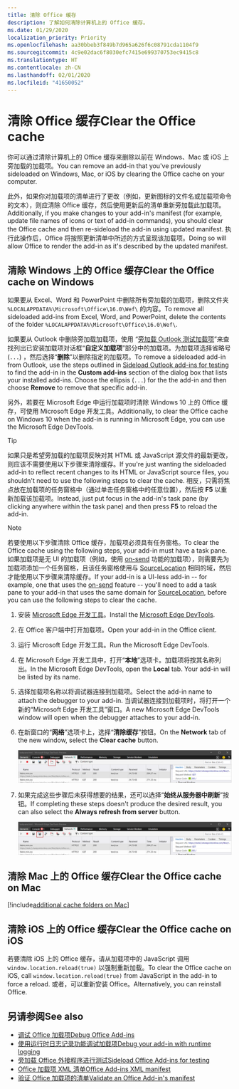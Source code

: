 ```yaml
---
title: 清除 Office 缓存
description: 了解如何清除计算机上的 Office 缓存。
ms.date: 01/29/2020
localization_priority: Priority
ms.openlocfilehash: aa30bbeb3f849b7d965a626f6c08791cda1104f9
ms.sourcegitcommit: 4c9e02dac6f8030efc7415e699370753ec9415c8
ms.translationtype: HT
ms.contentlocale: zh-CN
ms.lasthandoff: 02/01/2020
ms.locfileid: "41650052"
---
```

# <a name="clear-the-office-cache"></a><span data-ttu-id="b6361-103">清除 Office 缓存</span><span class="sxs-lookup"><span data-stu-id="b6361-103">Clear the Office cache</span></span>

<span data-ttu-id="b6361-104">你可以通过清除计算机上的 Office 缓存来删除以前在 Windows、Mac 或 iOS 上旁加载的加载项。</span><span class="sxs-lookup"><span data-stu-id="b6361-104">You can remove an add-in that you've previously sideloaded on Windows, Mac, or iOS by clearing the Office cache on your computer.</span></span> 

<span data-ttu-id="b6361-105">此外，如果你对加载项的清单进行了更改（例如，更新图标的文件名或加载项命令的文本），则应清除 Office 缓存，然后使用更新后的清单重新旁加载此加载项。</span><span class="sxs-lookup"><span data-stu-id="b6361-105">Additionally, if you make changes to your add-in's manifest (for example, update file names of icons or text of add-in commands), you should clear the Office cache and then re-sideload the add-in using updated manifest.</span></span> <span data-ttu-id="b6361-106">执行此操作后，Office 将按照更新清单中所述的方式呈现该加载项。</span><span class="sxs-lookup"><span data-stu-id="b6361-106">Doing so will allow Office to render the add-in as it's described by the updated manifest.</span></span>

## <a name="clear-the-office-cache-on-windows"></a><span data-ttu-id="b6361-107">清除 Windows 上的 Office 缓存</span><span class="sxs-lookup"><span data-stu-id="b6361-107">Clear the Office cache on Windows</span></span>

<span data-ttu-id="b6361-108">如果要从 Excel、Word 和 PowerPoint 中删除所有旁加载的加载项，删除文件夹 `%LOCALAPPDATA%\Microsoft\Office\16.0\Wef\` 的内容。</span><span class="sxs-lookup"><span data-stu-id="b6361-108">To remove all sideloaded add-ins from Excel, Word, and PowerPoint, delete the contents of the folder `%LOCALAPPDATA%\Microsoft\Office\16.0\Wef\`.</span></span> 

<span data-ttu-id="b6361-109">如果要从 Outlook 中删除旁加载加载项，使用 “[旁加载 Outlook 测试加载项](/outlook/add-ins/sideload-outlook-add-ins-for-testing)”来查找列出已安装加载项对话框“**自定义加载项**”部分中的加载项。为加载项选择省略号(`...`) ，然后选择“**删除**”以删除指定的加载项。</span><span class="sxs-lookup"><span data-stu-id="b6361-109">To remove a sideloaded add-in from Outlook, use the steps outlined in [Sideload Outlook add-ins for testing](/outlook/add-ins/sideload-outlook-add-ins-for-testing) to find the add-in in the **Custom add-ins** section of the dialog box that lists your installed add-ins. Choose the ellipsis (`...`) for the the add-in and then choose **Remove** to remove that specific add-in.</span></span>

<span data-ttu-id="b6361-110">另外，若要在 Microsoft Edge 中运行加载项时清除 Windows 10 上的 Office 缓存，可使用 Microsoft Edge 开发工具。</span><span class="sxs-lookup"><span data-stu-id="b6361-110">Additionally, to clear the Office cache on Windows 10 when the add-in is running in Microsoft Edge, you can use the Microsoft Edge DevTools.</span></span>

> [!TIP]
> <span data-ttu-id="b6361-111">如果只是希望旁加载的加载项反映对其 HTML 或 JavaScript 源文件的最新更改，则应该不需要使用以下步骤来清除缓存。</span><span class="sxs-lookup"><span data-stu-id="b6361-111">If you're just wanting the sideloaded add-in to reflect recent changes to its HTML or JavaScript source files, you shouldn't need to use the following steps to clear the cache.</span></span> <span data-ttu-id="b6361-112">相反，只需将焦点放在加载项的任务窗格中（通过单击任务窗格中的任意位置），然后按 **F5** 以重新加载该加载项。</span><span class="sxs-lookup"><span data-stu-id="b6361-112">Instead, just put focus in the add-in's task pane (by clicking anywhere within the task pane) and then press **F5** to reload the add-in.</span></span> 

> [!NOTE]
> <span data-ttu-id="b6361-113">若要使用以下步骤清除 Office 缓存，加载项必须具有任务窗格。</span><span class="sxs-lookup"><span data-stu-id="b6361-113">To clear the Office cache using the following steps, your add-in must have a task pane.</span></span> <span data-ttu-id="b6361-114">如果加载项是无 UI 的加载项（例如，使用 [on-send](/outlook/add-ins/outlook-on-send-addins) 功能的加载项），则需要先为加载项添加一个任务窗格，且该任务窗格使用与 [SourceLocation](../reference/manifest/sourcelocation.md) 相同的域，然后才能使用以下步骤来清除缓存。</span><span class="sxs-lookup"><span data-stu-id="b6361-114">If your add-in is a UI-less add-in -- for example, one that uses the [on-send](/outlook/add-ins/outlook-on-send-addins) feature -- you'll need to add a task pane to your add-in that uses the same domain for [SourceLocation](../reference/manifest/sourcelocation.md), before you can use the following steps to clear the cache.</span></span>

1. <span data-ttu-id="b6361-115">安装 [Microsoft Edge 开发工具](https://www.microsoft.com/p/microsoft-edge-devtools-preview/9mzbfrmz0mnj)。</span><span class="sxs-lookup"><span data-stu-id="b6361-115">Install the [Microsoft Edge DevTools](https://www.microsoft.com/p/microsoft-edge-devtools-preview/9mzbfrmz0mnj).</span></span>

2. <span data-ttu-id="b6361-116">在 Office 客户端中打开加载项。</span><span class="sxs-lookup"><span data-stu-id="b6361-116">Open your add-in in the Office client.</span></span>

3. <span data-ttu-id="b6361-117">运行 Microsoft Edge 开发工具。</span><span class="sxs-lookup"><span data-stu-id="b6361-117">Run the Microsoft Edge DevTools.</span></span>

4. <span data-ttu-id="b6361-118">在 Microsoft Edge 开发工具中，打开“**本地**”选项卡。加载项将按其名称列出。</span><span class="sxs-lookup"><span data-stu-id="b6361-118">In the Microsoft Edge DevTools, open the **Local** tab. Your add-in will be listed by its name.</span></span>

5. <span data-ttu-id="b6361-119">选择加载项名称以将调试器连接到加载项。</span><span class="sxs-lookup"><span data-stu-id="b6361-119">Select the add-in name to attach the debugger to your add-in.</span></span> <span data-ttu-id="b6361-120">当调试器连接到加载项时，将打开一个新的“Microsoft Edge 开发工具”窗口。</span><span class="sxs-lookup"><span data-stu-id="b6361-120">A new Microsoft Edge DevTools window will open when the debugger attaches to your add-in.</span></span>

6. <span data-ttu-id="b6361-121">在新窗口的“**网络**”选项卡上，选择“**清除缓存**”按钮。</span><span class="sxs-lookup"><span data-stu-id="b6361-121">On the **Network** tab of the new window, select the **Clear cache** button.</span></span>

    ![Microsoft Edge 开发工具屏幕截图，其中突出显示了“清除缓存”按钮](../images/edge-devtools-clear-cache.png)

7. <span data-ttu-id="b6361-123">如果完成这些步骤后未获得想要的结果，还可以选择“**始终从服务器中刷新**”按钮。</span><span class="sxs-lookup"><span data-stu-id="b6361-123">If completing these steps doesn't produce the desired result, you can also select the **Always refresh from server** button.</span></span>

    ![Microsoft Edge 开发工具屏幕截图，其中突出显示了“始终从服务器中刷新”按钮](../images/edge-devtools-refresh-from-server.png)

## <a name="clear-the-office-cache-on-mac"></a><span data-ttu-id="b6361-125">清除 Mac 上的 Office 缓存</span><span class="sxs-lookup"><span data-stu-id="b6361-125">Clear the Office cache on Mac</span></span>

[!include[additional cache folders on Mac](../includes/mac-cache-folders.md)]

##  <a name="clear-the-office-cache-on-ios"></a><span data-ttu-id="b6361-126">清除 iOS 上的 Office 缓存</span><span class="sxs-lookup"><span data-stu-id="b6361-126">Clear the Office cache on iOS</span></span>

<span data-ttu-id="b6361-127">若要清除 iOS 上的 Office 缓存，请从加载项中的 JavaScript 调用 `window.location.reload(true)` 以强制重新加载。</span><span class="sxs-lookup"><span data-stu-id="b6361-127">To clear the Office cache on iOS, call `window.location.reload(true)` from JavaScript in the add-in to force a reload.</span></span> <span data-ttu-id="b6361-128">或者，可以重新安装 Office。</span><span class="sxs-lookup"><span data-stu-id="b6361-128">Alternatively, you can reinstall Office.</span></span>

## <a name="see-also"></a><span data-ttu-id="b6361-129">另请参阅</span><span class="sxs-lookup"><span data-stu-id="b6361-129">See also</span></span>

- [<span data-ttu-id="b6361-130">调试 Office 加载项</span><span class="sxs-lookup"><span data-stu-id="b6361-130">Debug Office Add-ins</span></span>](debug-add-ins-using-f12-developer-tools-on-windows-10.md)
- [<span data-ttu-id="b6361-131">使用运行时日志记录功能调试加载项</span><span class="sxs-lookup"><span data-stu-id="b6361-131">Debug your add-in with runtime logging</span></span>](runtime-logging.md)
- [<span data-ttu-id="b6361-132">旁加载 Office 外接程序进行测试</span><span class="sxs-lookup"><span data-stu-id="b6361-132">Sideload Office Add-ins for testing</span></span>](sideload-office-add-ins-for-testing.md)
- [<span data-ttu-id="b6361-133">Office 加载项 XML 清单</span><span class="sxs-lookup"><span data-stu-id="b6361-133">Office Add-ins XML manifest</span></span>](../develop/add-in-manifests.md)
- [<span data-ttu-id="b6361-134">验证 Office 加载项的清单</span><span class="sxs-lookup"><span data-stu-id="b6361-134">Validate an Office Add-in's manifest</span></span>](troubleshoot-manifest.md)

